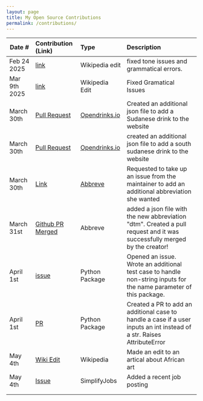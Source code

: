 ```yaml
---
layout: page
title: My Open Source Contributions
permalink: /contributions/
---
```


<!--
Type of the contribution should be "Wikipedia edit", "OpenStreet Map feature", "Documentation", "Course website", "Blog",
"Browser Add-on", etc.

The description should include a brief summary of what you did.

The link should bring us to a public page that shows your contribution. 

Replace the first row with your own contribution. 

-->

| Date #       | Contribution (Link)  | Type  | Description |
|---|:---|:---|:---|
| Feb 24 2025   | [link](https://en.wikipedia.org/wiki/Special:Contributions/Kojanoth)    | Wikipedia edit    |   fixed tone issues and grammatical errors.    |
| Mar 9th 2025   |  [link](https://en.wikipedia.org/wiki/Special:Contributions/Kojanoth)   | Wikipedia Edit    |  Fixed Gramatical Issues    |
|   March 30th  |  [Pull Request](https://github.com/alfg/opendrinks/pull/1435)   |  [Opendrinks.io](https://opendrinks.io/)   |   Created an additional json file to add a Sudanese drink to the website   |
|  March 30th  | [Pull Request](https://github.com/alfg/opendrinks/pull/1436)   | [Opendrinks.io](https://opendrinks.io/)   |  created an additional json file to add a south sudanese drink to the website  |
| March 30th  | [Link](https://github.com/Njong392/Abbreve/issues/514)   |  [Abbreve](https://abbreve.vercel.app/)  |   Requested to take up an issue from the maintainer to add an additional abbreviation she wanted |
|  March 31st  |  [Github PR Merged](https://github.com/Njong392/Abbreve/pull/515)  | Abbreve   | added a json file with the new abbreviation "dtm". Created a pull request and it was successfully merged by the creator!   |
|  April 1st |  [issue](https://github.com/software-students-fall2024/3-python-package-all-stars-v3/issues/17)  |  Python Package  | Opened an issue. Wrote an additional test case to handle non-string inputs for the name parameter of this package.  |
|  April 1st  |  [PR](https://github.com/software-students-fall2024/3-python-package-all-stars-v3/pull/18)  |  Python Package  | Created a PR to add an additional case to handle a case if a user inputs an int instead of a str. Raises AttributeError   |
|  May 4th  |  [Wiki Edit](https://en.wikipedia.org/wiki/Special:Contributions/Kojanoth)  | Wikipedia   | Made an edit to an artical about African art   |
|  May 4th  |  [Issue](https://github.com/SimplifyJobs/New-Grad-Positions/issues/1028)  | SimplifyJobs   |  Added a recent job posting   |
|    |    |    |    |
|    |    |    |    |

